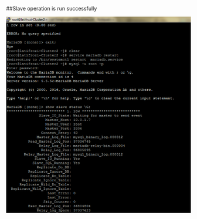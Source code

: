 ##Slave operation is run successfully 

![Replication](https://github.com/latifrozi/SEBC/blob/master/installation/png/2_replica_working/%5B10%5D%20Finish.PNG)
